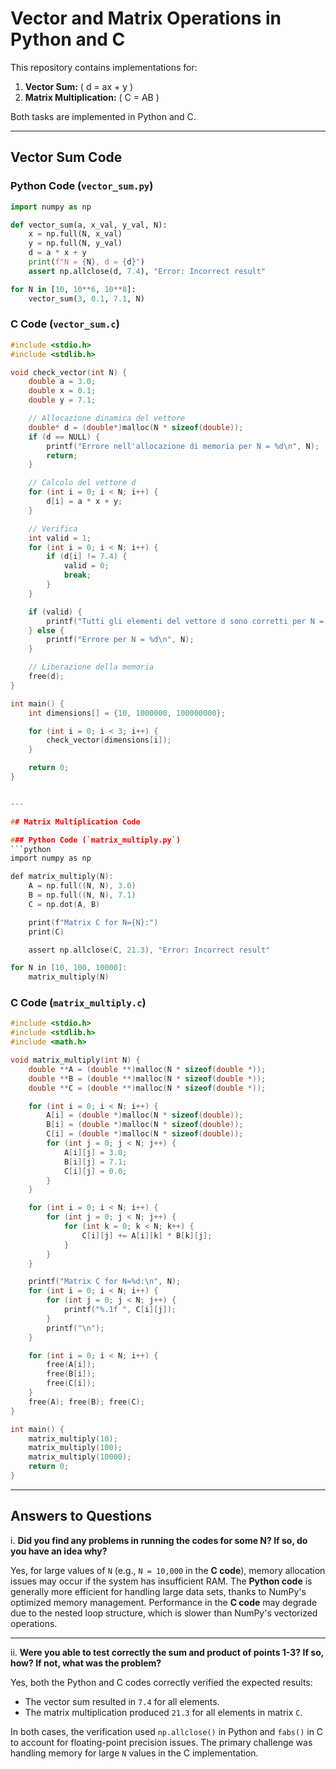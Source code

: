 # Vector and Matrix Operations in Python and C

This repository contains implementations for:
1. **Vector Sum:** \( d = ax + y \)
2. **Matrix Multiplication:** \( C = AB \)

Both tasks are implemented in Python and C.

---

## Vector Sum Code

### Python Code (`vector_sum.py`)
```python
import numpy as np

def vector_sum(a, x_val, y_val, N):
    x = np.full(N, x_val)
    y = np.full(N, y_val)
    d = a * x + y
    print(f"N = {N}, d = {d}")
    assert np.allclose(d, 7.4), "Error: Incorrect result"

for N in [10, 10**6, 10**8]:
    vector_sum(3, 0.1, 7.1, N)
```

### C Code (`vector_sum.c`)
```c
#include <stdio.h>
#include <stdlib.h>

void check_vector(int N) {
    double a = 3.0;
    double x = 0.1;
    double y = 7.1;

    // Allocazione dinamica del vettore
    double* d = (double*)malloc(N * sizeof(double));
    if (d == NULL) {
        printf("Errore nell'allocazione di memoria per N = %d\n", N);
        return;
    }

    // Calcolo del vettore d
    for (int i = 0; i < N; i++) {
        d[i] = a * x + y;
    }

    // Verifica
    int valid = 1;
    for (int i = 0; i < N; i++) {
        if (d[i] != 7.4) {
            valid = 0;
            break;
        }
    }

    if (valid) {
        printf("Tutti gli elementi del vettore d sono corretti per N = %d\n", N);
    } else {
        printf("Errore per N = %d\n", N);
    }

    // Liberazione della memoria
    free(d);
}

int main() {
    int dimensions[] = {10, 1000000, 100000000};

    for (int i = 0; i < 3; i++) {
        check_vector(dimensions[i]);
    }

    return 0;
}


---

## Matrix Multiplication Code

### Python Code (`matrix_multiply.py`)
```python
import numpy as np

def matrix_multiply(N):
    A = np.full((N, N), 3.0)
    B = np.full((N, N), 7.1)
    C = np.dot(A, B)

    print(f"Matrix C for N={N}:")
    print(C)

    assert np.allclose(C, 21.3), "Error: Incorrect result"

for N in [10, 100, 10000]:
    matrix_multiply(N)
```

### C Code (`matrix_multiply.c`)
```c
#include <stdio.h>
#include <stdlib.h>
#include <math.h>

void matrix_multiply(int N) {
    double **A = (double **)malloc(N * sizeof(double *));
    double **B = (double **)malloc(N * sizeof(double *));
    double **C = (double **)malloc(N * sizeof(double *));

    for (int i = 0; i < N; i++) {
        A[i] = (double *)malloc(N * sizeof(double));
        B[i] = (double *)malloc(N * sizeof(double));
        C[i] = (double *)malloc(N * sizeof(double));
        for (int j = 0; j < N; j++) {
            A[i][j] = 3.0;
            B[i][j] = 7.1;
            C[i][j] = 0.0;
        }
    }

    for (int i = 0; i < N; i++) {
        for (int j = 0; j < N; j++) {
            for (int k = 0; k < N; k++) {
                C[i][j] += A[i][k] * B[k][j];
            }
        }
    }

    printf("Matrix C for N=%d:\n", N);
    for (int i = 0; i < N; i++) {
        for (int j = 0; j < N; j++) {
            printf("%.1f ", C[i][j]);
        }
        printf("\n");
    }

    for (int i = 0; i < N; i++) {
        free(A[i]);
        free(B[i]);
        free(C[i]);
    }
    free(A); free(B); free(C);
}

int main() {
    matrix_multiply(10);
    matrix_multiply(100);
    matrix_multiply(10000);
    return 0;
}
```

---

## Answers to Questions

i. **Did you find any problems in running the codes for some N? If so, do you have an idea why?**

Yes, for large values of `N` (e.g., `N = 10,000` in the **C code**), memory allocation issues may occur if the system has insufficient RAM. The **Python code** is generally more efficient for handling large data sets, thanks to NumPy's optimized memory management. Performance in the **C code** may degrade due to the nested loop structure, which is slower than NumPy's vectorized operations.

---

ii. **Were you able to test correctly the sum and product of points 1-3? If so, how? If not, what was the problem?**

Yes, both the Python and C codes correctly verified the expected results:
- The vector sum resulted in `7.4` for all elements.
- The matrix multiplication produced `21.3` for all elements in matrix `C`.

In both cases, the verification used `np.allclose()` in Python and `fabs()` in C to account for floating-point precision issues. The primary challenge was handling memory for large `N` values in the C implementation.

